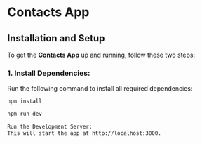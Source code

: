 
# Contacts App

## Installation and Setup

To get the **Contacts App** up and running, follow these two steps:

### 1. Install Dependencies: ###
Run the following command to install all required dependencies:

```bash
npm install

npm run dev

Run the Development Server:
This will start the app at http://localhost:3000.



